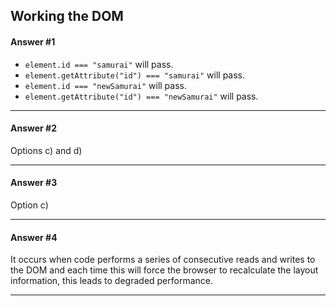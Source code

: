 ## Working the DOM

#### Answer #1
- `element.id === "samurai"` will pass.
- `element.getAttribute("id") === "samurai"` will pass.
- `element.id === "newSamurai"` will pass.
- `element.getAttribute("id") === "newSamurai"` will pass.
***

#### Answer #2
Options c) and d)
***

#### Answer #3
Option c)
***

#### Answer #4
It occurs when code performs a series of consecutive reads and writes to the DOM and each time this will force the browser to recalculate the layout information, this leads to degraded performance.
***


